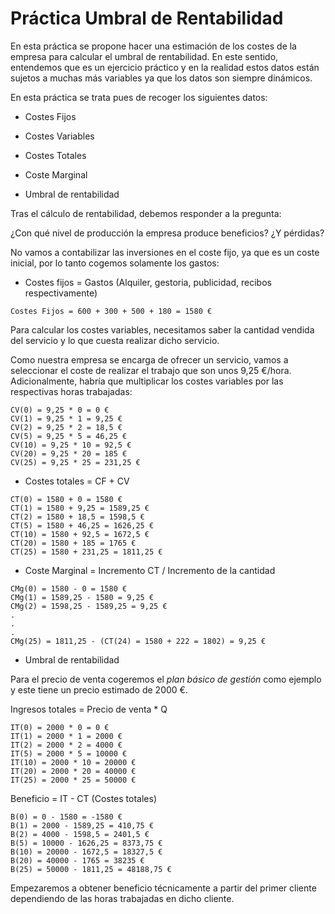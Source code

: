 # Práctica Umbral de Rentabilidad

En esta práctica se propone hacer una estimación de los costes de la empresa 
para calcular el umbral de rentabilidad.  En este sentido, entendemos que es 
un ejercicio práctico y en la realidad estos datos están sujetos a muchas 
más variables ya que los datos son siempre dinámicos.

En esta práctica se trata pues de recoger los siguientes datos:

* Costes Fijos

* Costes Variables

* Costes Totales

* Coste Marginal

* Umbral de rentabilidad

 
Tras el cálculo de rentabilidad, debemos responder a la pregunta: 

¿Con qué nivel de producción la empresa produce beneficios? ¿Y pérdidas? 


No vamos a contabilizar las inversiones en el coste fijo, ya que es un
coste inicial, por lo tanto cogemos solamente los gastos:

* Costes fijos = Gastos (Alquiler, gestoria, publicidad, recibos respectivamente)

```
Costes Fijos = 600 + 300 + 500 + 180 = 1580 €
```

Para calcular los costes variables, necesitamos saber la cantidad vendida del
servicio y lo que cuesta realizar dicho servicio.

Como nuestra empresa se encarga de ofrecer un servicio, vamos a seleccionar
el coste de realizar el trabajo que son unos 9,25 €/hora. Adicionalmente,
habría que multiplicar los costes variables por las respectivas horas 
trabajadas:

```
CV(0) = 9,25 * 0 = 0 €
CV(1) = 9,25 * 1 = 9,25 €
CV(2) = 9,25 * 2 = 18,5 €
CV(5) = 9,25 * 5 = 46,25 €
CV(10) = 9,25 * 10 = 92,5 €
CV(20) = 9,25 * 20 = 185 €
CV(25) = 9,25 * 25 = 231,25 €
```

* Costes totales = CF + CV

```
CT(0) = 1580 + 0 = 1580 €
CT(1) = 1580 + 9,25 = 1589,25 €
CT(2) = 1580 + 18,5 = 1598,5 €
CT(5) = 1580 + 46,25 = 1626,25 €
CT(10) = 1580 + 92,5 = 1672,5 €
CT(20) = 1580 + 185 = 1765 €
CT(25) = 1580 + 231,25 = 1811,25 €
```

* Coste Marginal = Incremento CT / Incremento de la cantidad

```
CMg(0) = 1580 - 0 = 1580 €
CMg(1) = 1589,25 - 1580 = 9,25 €
CMg(2) = 1598,25 - 1589,25 = 9,25 €
.
.
.
CMg(25) = 1811,25 - (CT(24) = 1580 + 222 = 1802) = 9,25 €
```

* Umbral de rentabilidad

Para el precio de venta cogeremos el _plan básico de gestión_ como ejemplo
y este tiene un precio estimado de 2000 €.

Ingresos totales = Precio de venta * Q

```
IT(0) = 2000 * 0 = 0 €
IT(1) = 2000 * 1 = 2000 €
IT(2) = 2000 * 2 = 4000 €
IT(5) = 2000 * 5 = 10000 €
IT(10) = 2000 * 10 = 20000 €
IT(20) = 2000 * 20 = 40000 €
IT(25) = 2000 * 25 = 50000 €
```

Beneficio = IT - CT (Costes totales)

```
B(0) = 0 - 1580 = -1580 €
B(1) = 2000 - 1589,25 = 410,75 €
B(2) = 4000 - 1598,5 = 2401,5 €
B(5) = 10000 - 1626,25 = 8373,75 €
B(10) = 20000 - 1672,5 = 18327,5 €
B(20) = 40000 - 1765 = 38235 €
B(25) = 50000 - 1811,25 = 48188,75 € 
```

Empezaremos a obtener beneficio técnicamente a partir del primer cliente
dependiendo de las horas trabajadas en dicho cliente.
